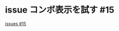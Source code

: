# issue コンボ表示を試す #15
[issues #15](https://github.com/cat2151/fighting-game-button-challenge/issues/15)


